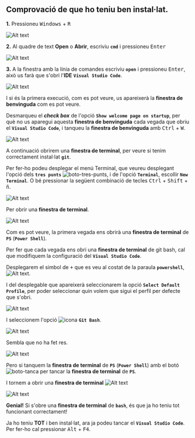 ## Comprovació de que ho teniu ben instal·lat.

**1.** Pressioneu <kbd>Windows</kbd> + <kbd>R</kbd>

![Alt text](../images/ctrl-01-pri-act-1r-control.png)

**2.** Al quadre de text **Open** o **Abrir**, escriviu **```cmd```** i pressioneu <kbd>Enter</kbd>

![Alt text](../images/ctrl-02-cmd.png)

**3.** A la finestra amb la línia de comandes escriviu **```open```** i pressioneu <kbd>Enter</kbd>, això us farà que s'obri l'**IDE** **```Visual Studio Code```**.

![Alt text](../images/ctrl-03-1a-exe-code.png)

I si és la primera execució, com es pot veure, us apareixerà la **finestra de benvinguda** com es pot veure.

Desmarqueu el ***check box*** de l'opció **```Show welcome page on startup```**, per què no us aparegui aquesta **finestra de benvinguda** cada vegada que obriu el **```Visual Studio Code```**, i tanqueu la **finestra de benvinguda** amb <kbd>Ctrl</kbd> +  <kbd>W</kbd>.

![Alt text](../images/ctrl-04-exec-neta.png)

A continuació obrirem una **finestra de terminal**, per veure si tenim correctament instal·lat **```git```**.

Per fer-ho podeu desplegar el menú Terminal, que veureu desplegant l'opció dels **```tres punts```** ![boto-tres-punts](../images/code-boto-tres-punts.png), i de l'opció **```Terminal```**, escollir **```New Terminal```**. O bé pressionar la següent combinació de tecles <kbd>Ctrl</kbd> + <kbd>Shift</kbd> + <kbd>ñ</kbd>.

![Alt text](../images/ctrl-05-abrir-terminal.png)


Per obrir una **finestra de terminal**.

![Alt text](../images/ctrl-06-abrir-terminal-ps-1r-cop.png)

Com es pot veure, la primera vegada ens obrirà una **finestra de terminal** de **```PS```** (**```Power Shell```**).

Per fer que cada vegada ens obri una **finestra de terminal** de git bash, cal que modifiquem la configuració del **```Visual Studio Code```**. 

Desplegarem el simbol de <kbd>+</kbd> que es veu al costat de la paraula **```powershell```**, ![Alt text](../images/code-boto-+-terminal.png).

I del desplegable que apareixerà seleccionarem la opció **```Select Default Profile```**, per poder seleccionar quin volem que sigui el perfil per defecte que s'obri.

![Alt text](../images/ctrl-07-canviar-obrir-terminal-defecte.png)

I seleccionem l'opció ![icona](../images/code-icona-git-bash.png) **```Git Bash```**.

![Alt text](../images/ctrl-08-terminal-defecte-gitbash.png)

Sembla que no ha fet res.

![Alt text](../images/ctrl-09-terminal-defecte-gitbash.png)

Pero si tanquem la **finestra de terminal** de **```PS```** (**```Power Shell```**) amb el botó ![boto-tanca](../images/code-icona-tanca-terminal-ps.png) per tancar la **finestra de terminal** de **```PS```**.

I tornem a obrir una **finestra de terminal**
![Alt text](../images/ctrl-05-abrir-terminal.png)


![Alt text](../images/ctrl-10-obrir-terminal-gitbash.png)

**Genial!** Si s'obre una **finestra de terminal** de **```bash```**, és que ja ho teniu tot funcionant correctament!

Ja ho teniu **TOT** i ben instal·lat, ara ja podeu tancar el **```Visual Studio Code```**. Per fer-ho cal pressionar <kbd>Alt</kbd> + <kbd>F4</kbd>.